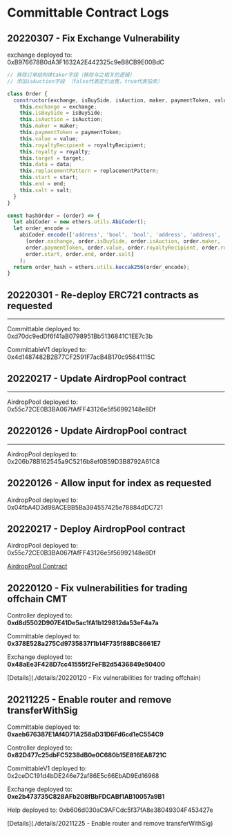 # Committable Contract Logs

## 20220307 - Fix Exchange Vulnerability

exchange deployed to: 0xB976678B0dA3F1632A2E442325c9eB8CB9E00BdC

```javascript
// 移除订单结构体taker字段（移除与之相关的逻辑）
// 添加isAuction字段 （false代表定价出售，true代表拍卖）

class Order {
  constructor(exchange, isBuySide, isAuction, maker, paymentToken, value, royaltyRecipient, royalty, target, data, replacementPattern, start, end, salt) {
    this.exchange = exchange;
    this.isBuySide = isBuySide;
    this.isAuction = isAuction;
    this.maker = maker;
    this.paymentToken = paymentToken;
    this.value = value;
    this.royaltyRecipient = royaltyRecipient;
    this.royalty = royalty;
    this.target = target;
    this.data = data;
    this.replacementPattern = replacementPattern;
    this.start = start;
    this.end = end;
    this.salt = salt;
  }
}

const hashOrder = (order) => {
  let abiCoder = new ethers.utils.AbiCoder();
  let order_encode =
    abiCoder.encode(['address', 'bool', 'bool', 'address', 'address', 'uint256', 'address', 'uint256', 'address', 'bytes', 'bytes', 'uint256', 'uint256', 'uint256'],
      [order.exchange, order.isBuySide, order.isAuction, order.maker,
      order.paymentToken, order.value, order.royaltyRecipient, order.royalty, order.target, order.data, order.replacementPattern,
      order.start, order.end, order.salt]
    );
  return order_hash = ethers.utils.keccak256(order_encode);
}
```



## 20220301 - Re-deploy ERC721 contracts as requested

****

Committable deployed to: 0xd70dc9edDf6f41aB0798951Bb5136841C1EE7c3b

CommittableV1 deployed to: 0x4d1487482B2B77CF2591F7acB4B170c95641115C

## 20220217 - Update AirdropPool contract

****

AirdropPool deployed to: 0x55c72CE0B3BA067fAfFF43126e5f56992148e8Df

## 20220126 - Update AirdropPool contract

****

AirdropPool deployed to: 0x206b78B162545a9C5216b8ef0B59D3B8792A61C8

## 20220126 - **Allow input for index as requested**

AirdropPool deployed to: 0x04fbA4D3d98ACEBB5Ba394557425e78884dDC721

## 20220217 - **Deploy AirdropPool contract**

AirdropPool deployed to: 0x55c72CE0B3BA067fAfFF43126e5f56992148e8Df

[AirdropPool Contract](./details/AirdropPool)

## 20220120 - Fix vulnerabilities for trading offchain CMT

Controller deployed to: **0xd8d5502D907E41De5ac1fA1b129812da53eF4a7a**

Committable deployed to: **0x378E528a275Cd9735837f1b14F735f88BC8661E7**

Exchange deployed to: **0x48aEe3F428D7cc41555f2FeFB2d5436849e50400**

[Details](./details/20220120 - Fix vulnerabilities for trading offchain)

## 20211225 - Enable router and remove transferWithSig

Committable deployed to: **0xaeb676387E1Af4D71A258aD31D6Fd6cd1eC554C9**

Controller deployed to: **0x82D477c25dbFC5238dB0e0C680b15E816EA8721C**

CommittableV1 deployed to: 0x2ceDC191d4bDE246e72af86E5c66EbAD9Ed16968

Exchange deployed to: **0xe2b473735C828AFb208fBbFDCABf1AB10057a9B1**

Help deployed to: 0xb606d030aC9AFCdc5f37fA8e38049304F453427e

[Details](./details/20211225 - Enable router and remove transferWithSig)
